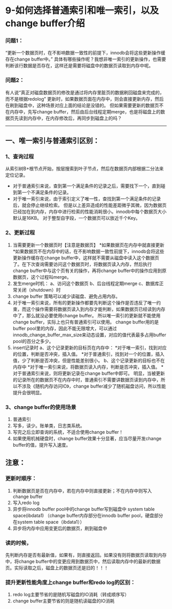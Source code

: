 # 9-如何选择普通索引和唯一索引，以及change buffer介绍

###  问题1：
“更新一个数据页时，在不影响数据一致性的前提下，innodb会将这些更新操作缓存在change buffer中。”
具体有哪些操作呢？我想非唯一索引的更新操作，也需要判断该行数据是否存在，这样还是需要将磁盘中的数据页读取到内存中呢。

### 问题2：
有人说“真正对磁盘数据页的修改是通过将内存里脏页的数据刷回磁盘来完成的，而不是根据redolog”
更新时，如果数据页面在内存中，则会直接更新内存，然后在刷到磁盘中，这种场景对应上面的结论是没错的。
但如果需要更新的数据页不在内存中，先写change buffer，然后由后台线程定期merge，也是将磁盘上的数据页先读到内存中，在内存修改后，再同步到磁盘上的吗？

-------

## 一、唯一索引与普通索引区别：

### 1、查询过程
从索引树B+根节点开始，按层搜索到叶子节点，然后在数据页内部根据二分法来定位记录。
* 对于普通索引来说，查到第一个满足条件的记录之后，需要找下一个，直到碰到第一个不满足条件的记录。
* 对于唯一索引来说，由于索引定义了唯一性，查找到第一个满足条件的记录后，就会停止继续检索。
但是以上差异造成的性能差距微乎其微，因为数据页已经加在到内存，内存中进行检索的性能消耗很小。innodb中每个数据页大小默认是16KB。
对于整型自字段，一个数据页可以放近千个Key。

### 2、更新过程
1. 当需要更新一个数据页时【注意是数据页】
*如果数据页在内存中就直接更新
*如果数据页不在内存中的话，在不影响数据一致性前提下，innodb会将这些更新操作缓存在change buffer中，这样就不需要从磁盘中读入这个数据页了。在下次查询需要访问这个数据页时，将数据页读入内存，然后执行change buffer中与这个页有关的操作，再将change buffer中的操作应用到原数据页，这个过程叫merge。
2. 发生merge时机：
	a、访问这个数据页
	b、后台线程定期merge
	c、数据库正常关闭（shutdown）时
3. change buffer 策略可以减少读磁盘、避免占用内存。
4. 对于唯一索引来说，所有的更新操作都要先判断这个操作是否违反了唯一约束，而这个操作需要将数据页读入到内存才能判断，如果数据页已经读到内存中了，那么就没必要使用change buffer。
	所以唯一索引的更新就不能使用change buffer，实际上也只有普通索引可以使用。
	change buffer用的是buffer pool里的内存，因此不能无限增大，可以通过innodb_change_buffer_max_size来动态设置，对应的值代表最多占用buffer pool的百分之多少。
5. insert记录时
a、这个记录更新的目标页在内存中：
	*对于唯一索引，找到对应的位置，判断是否冲突，插入值。
	*对于普通索引，找到对一个的位置，插入值，少了判断是否冲突，但是性能差别很小。
b、这个记录更新的目标也不在内存中
	*对于唯一索引来说，将数据页读入内存，判断是否冲突，插入值。
	*对于普通索引来说，则将更新记录在change buffer中即可。
明显，当被更新的记录所在的数据页不在内存中时，普通索引不需要讲数据页读到内存中，所以不涉及《随机内存访问IO》，change buffer减少了随机磁盘访问，所以性能提升会很明显。

### 3、change buffer的使用场景
1. 普通索引
2. 写多，读少。账单类，日志类系统。
3. 写完之后立即查询的系统，不适合使用change buffer！
4. 如果使用机械硬盘时，change buffer效果十分显著，应当尽量开发change buffer的值，提升写入速度。




## 注意：
### 更新时顺序：
1. 判断数据页是否在内存中，若在内存中则直接更新；不在内存中则写入change buffer
2. 写入redo log
3. 异步将innodb buffer pool中的change buffer写到磁盘中 system table space(ibdata1)
 （change buffer内存部分在innodb buffer pool，硬盘部分在system table space（ibdata1））
4. 异步将内存中应用变更后的数据页，刷到磁盘中


### 读的时候，
先判断内存是否有最新值，如果有，则直接返回。如果没有则将数据页读取到内存中，将change buffer中的变更应用到数据页中，然后读取内存中的最新的数据页。实际读取之后，磁盘上的数据页还是旧的！！！

### 提升更新性能角度上change buffer和redo log的区别：
1. redo log主要节省的是随机写磁盘的IO消耗（转成顺序写）
2. change buffer主要节省的则是随机读磁盘的IO消耗


	
	


